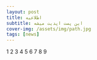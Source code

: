 ```yaml
---
layout: post
title: اطلاعیه 
subtitle: این پست اپدیت میشه
cover-img: /assets/img/path.jpg
tags: [news]
---
```

 1
 2
 3
 4
 5
 6
 7
 8
 9
 
